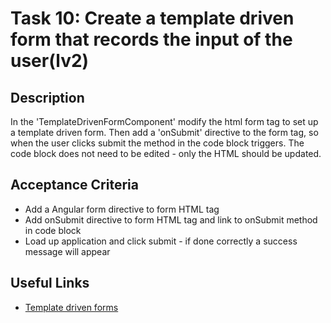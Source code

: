 # Task 10: Create a template driven form that records the input of the user(lv2)

## Description
In the 'TemplateDrivenFormComponent' modify the html form tag to set up a template driven form. 
Then add a 'onSubmit' directive to the form tag, so when the user clicks submit the method in the code block triggers.
The code block does not need to be edited - only the HTML should be updated.

## Acceptance Criteria
- Add a Angular form directive to form HTML tag
- Add onSubmit directive to form HTML tag and link to onSubmit method in code block
- Load up application and click submit - if done correctly a success message will appear

## Useful Links
- [Template driven forms](https://angular.dev/guide/forms/template-driven-forms)
